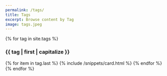 ```yaml
---
permalink: /tags/
title: Tags
excerpt: Browse content by Tag
image: tags.jpeg
---
```

<!-- Content -->
<main class="p-3" aria-label="Content">
    <section class="container">
    {% for tag in site.tags %}
        <h3 id="{{ tag | slugify}}">{{ tag | first | capitalize }}</h3>
        <div class="row row-cols-1 row-cols-md-3">
            {% for item in tag.last %}
            {% include /snippets/card.html %}
            {% endfor %}
        </div>
    {% endfor %}
    </section>
</main>
